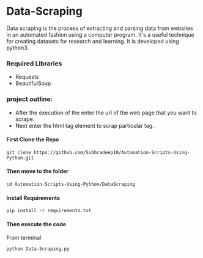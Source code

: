# Data-Scraping

 Data scraping is the process of extracting and parsing data from websites in an automated fashion using a computer program. It's a useful technique for creating datasets for research and learning. It is developed using python3.

### Required Libraries
- Requests
- BeautifulSoup

### project outline:
- After the execution of the enter the url of the web page that you want to scrape.
- Next enter the html tag element to scrap particular tag.

#### First Clone the Repo

```
git clone https://github.com/Subhradeep10/Automation-Scripts-Using-Python.git
```
#### Then move to the folder

```
cd Automation-Scripts-Using-Python/DataScraping
```

#### Install Requirements
```
pip install -r requirements.txt
```
#### Then execute the code
From terminal
```
python Data-Scraping.py
```